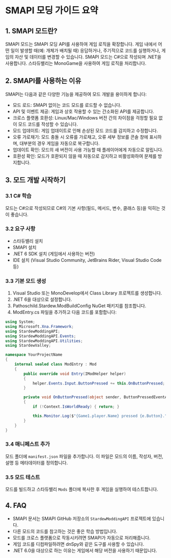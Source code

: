 # SMAPI 모딩 가이드 요약

## 1. SMAPI 모드란?
SMAPI 모드는 SMAPI 모딩 API를 사용하여 게임 로직을 확장합니다. 게임 내에서 어떤 일이 발생할 때(예: 개체가 배치될 때) 응답하거나, 주기적으로 코드를 실행하거나, 게임의 자산 및 데이터를 변경할 수 있습니다. SMAPI 모드는 C#으로 작성되며 .NET을 사용합니다. 스타듀밸리는 MonoGame을 사용하여 게임 로직을 처리합니다.

## 2. SMAPI를 사용하는 이유
SMAPI는 다음과 같은 다양한 기능을 제공하여 모드 개발을 용이하게 합니다:
* 모드 로드: SMAPI 없이는 코드 모드를 로드할 수 없습니다.
* API 및 이벤트 제공: 게임과 상호 작용할 수 있는 간소화된 API를 제공합니다.
* 크로스 플랫폼 호환성: Linux/Mac/Windows 버전 간의 차이점을 걱정할 필요 없이 모드 코드를 작성할 수 있습니다.
* 모드 업데이트: 게임 업데이트로 인해 손상된 모드 코드를 감지하고 수정합니다.
* 오류 가로채기: 모드 충돌 시 오류를 가로채고, 오류 세부 정보를 콘솔 창에 표시하며, 대부분의 경우 게임을 자동으로 복구합니다.
* 업데이트 확인: 모드의 새 버전이 사용 가능할 때 플레이어에게 자동으로 알립니다.
* 호환성 확인: 모드가 호환되지 않을 때 자동으로 감지하고 비활성화하여 문제를 방지합니다.

## 3. 모드 개발 시작하기
### 3.1 C# 학습
모드는 C#으로 작성되므로 C#의 기본 사항(필드, 메서드, 변수, 클래스 등)을 익히는 것이 좋습니다.

### 3.2 요구 사항
* 스타듀밸리 설치
* SMAPI 설치
* .NET 6 SDK 설치 (게임에서 사용하는 버전)
* IDE 설치 (Visual Studio Community, JetBrains Rider, Visual Studio Code 등)

### 3.3 기본 모드 생성
1. Visual Studio 또는 MonoDevelop에서 Class Library 프로젝트를 생성합니다.
2. .NET 6을 대상으로 설정합니다.
3. Pathoschild.Stardew.ModBuildConfig NuGet 패키지를 참조합니다.
4. ModEntry.cs 파일을 추가하고 다음 코드를 포함합니다:

```csharp
using System;
using Microsoft.Xna.Framework;
using StardewModdingAPI;
using StardewModdingAPI.Events;
using StardewModdingAPI.Utilities;
using StardewValley;

namespace YourProjectName
{
    internal sealed class ModEntry : Mod
    {
        public override void Entry(IModHelper helper)
        {
            helper.Events.Input.ButtonPressed += this.OnButtonPressed;
        }

        private void OnButtonPressed(object sender, ButtonPressedEventArgs e)
        {
            if (!Context.IsWorldReady) { return; }

            this.Monitor.Log($"{Game1.player.Name} pressed {e.Button}.", LogLevel.Debug);
        }
    }
}
```

### 3.4 매니페스트 추가
모드 폴더에 `manifest.json` 파일을 추가합니다. 이 파일은 모드의 이름, 작성자, 버전, 설명 등 메타데이터를 정의합니다.

### 3.5 모드 테스트
모드를 빌드하고 스타듀밸리 `Mods` 폴더에 복사한 후 게임을 실행하여 테스트합니다.

## 4. FAQ
* SMAPI 문서는 SMAPI GitHub 저장소의 `StardewModdingAPI` 프로젝트에 있습니다.
* 다른 모드의 코드를 참고하는 것은 좋은 학습 방법입니다.
* 모드를 크로스 플랫폼으로 작동시키려면 SMAPI가 자동으로 처리해줍니다.
* 게임 코드를 디컴파일하려면 dnSpy와 같은 도구를 사용할 수 있습니다.
* .NET 6.0을 대상으로 하는 이유는 게임에서 해당 버전을 사용하기 때문입니다.


